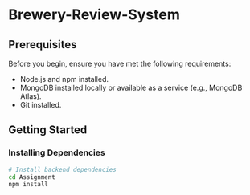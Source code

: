 ﻿# Brewery-Review-System

## Prerequisites

Before you begin, ensure you have met the following requirements:

- Node.js and npm installed.
- MongoDB installed locally or available as a service (e.g., MongoDB Atlas).
- Git installed.

## Getting Started

### Installing Dependencies

```bash
# Install backend dependencies
cd Assignment
npm install
